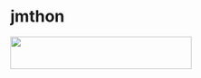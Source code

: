 # jmthon

<p align="left"><a href="https://heroku.com/deploy?template=https://github.com/Jmtbonub/roz"> <img src="https://img.shields.io/badge/Deploy%20To%20Heroku-purple?style=for-the-badge&logo=heroku" width="320" height="58.45"/></a></p>
